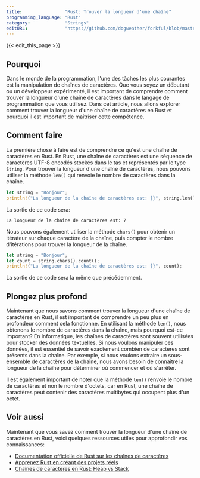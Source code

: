 ```yaml
---
title:                "Rust: Trouver la longueur d'une chaîne"
programming_language: "Rust"
category:             "Strings"
editURL:              "https://github.com/dogweather/forkful/blob/master/content/fr/rust/finding-the-length-of-a-string.md"
---
```


{{< edit_this_page >}}

## Pourquoi 

Dans le monde de la programmation, l'une des tâches les plus courantes est la manipulation de chaînes de caractères. Que vous soyez un débutant ou un développeur expérimenté, il est important de comprendre comment trouver la longueur d'une chaîne de caractères dans le langage de programmation que vous utilisez. Dans cet article, nous allons explorer comment trouver la longueur d'une chaîne de caractères en Rust et pourquoi il est important de maîtriser cette compétence.

## Comment faire 

La première chose à faire est de comprendre ce qu'est une chaîne de caractères en Rust. En Rust, une chaîne de caractères est une séquence de caractères UTF-8 encodés stockés dans le tas et représentés par le type `String`. Pour trouver la longueur d'une chaîne de caractères, nous pouvons utiliser la méthode `len()` qui renvoie le nombre de caractères dans la chaîne.

```Rust
let string = "Bonjour";
println!("La longueur de la chaîne de caractères est: {}", string.len());
```

La sortie de ce code sera:

```
La longueur de la chaîne de caractères est: 7
```

Nous pouvons également utiliser la méthode `chars()` pour obtenir un itérateur sur chaque caractère de la chaîne, puis compter le nombre d'itérations pour trouver la longueur de la chaîne.

```Rust
let string = "Bonjour";
let count = string.chars().count();
println!("La longueur de la chaîne de caractères est: {}", count);
```

La sortie de ce code sera la même que précédemment.

## Plongez plus profond 

Maintenant que nous savons comment trouver la longueur d'une chaîne de caractères en Rust, il est important de comprendre un peu plus en profondeur comment cela fonctionne. En utilisant la méthode `len()`, nous obtenons le nombre de caractères dans la chaîne, mais pourquoi est-ce important? En informatique, les chaînes de caractères sont souvent utilisées pour stocker des données textuelles. Si nous voulons manipuler ces données, il est essentiel de savoir exactement combien de caractères sont présents dans la chaîne. Par exemple, si nous voulons extraire un sous-ensemble de caractères de la chaîne, nous avons besoin de connaître la longueur de la chaîne pour déterminer où commencer et où s'arrêter.

Il est également important de noter que la méthode `len()` renvoie le nombre de caractères et non le nombre d'octets, car en Rust, une chaîne de caractères peut contenir des caractères multibytes qui occupent plus d'un octet.

## Voir aussi 

Maintenant que vous savez comment trouver la longueur d'une chaîne de caractères en Rust, voici quelques ressources utiles pour approfondir vos connaissances: 

- [Documentation officielle de Rust sur les chaînes de caractères](https://doc.rust-lang.org/std/string/index.html)
- [Apprenez Rust en créant des projets réels](https://dev.to/codecrumbs/learn-rust-by-solving-real-problems-1bmo)
- [Chaînes de caractères en Rust: Heap vs Stack](https://dev.to/rohitrox/strings-in-rust-heap-vs-stack-54fi)
